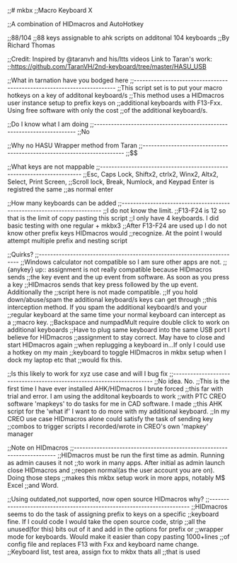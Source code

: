 ;;# mkbx
;;Macro Keyboard X

;;A combination of HIDmacros and AutoHotkey

;;88/104
;;88 keys assignable to ahk scripts on additonal 104 keyboards
;;By Richard Thomas

;;Credit: Inspired by @taranvh and his/ltts videos Link to Taran's work:
;;https://github.com/TaranVH/2nd-keyboard/tree/master/HASU_USB

;;What in tarnation have you bodged here
;;-----------------------------------------------------------------------
;;This script set is to put your macro hotkeys on a key of additonal keyboard/s
;;This method uses a HIDmacros user instance setup to prefix keys on 
;;additional keyboards with F13-Fxx. Using free software with only the cost
;;of the additional keyboard/s. 

;;Do I know what I am doing
;;-----------------------------------------------------------------------
;;No

;;Why no HASU Wrapper method from Taran
;;-----------------------------------------------------------------------
;;$$

;;What keys are not mappable
;;-----------------------------------------------------------------------
;;Esc, Caps Lock, Shiftx2, ctrlx2, Winx2, Altx2, Select, Print Screen, 
;;Scroll lock, Break, Numlock, and Keypad Enter is registred the same
;;as normal enter

;;How many keyboards can be added
;;-----------------------------------------------------------------------
;;I do not know the limit. 
;;F13-F24 is 12 so that is the limit of copy pasting this script
;;I only have 4 keyboards. I did basic testing with one regular + mkbx3
;;After F13-F24 are used up I do not know other prefix keys HIDmacros would
;;recognize. At the point I would attempt multiple prefix and nesting script

;;Quirks?
;;-----------------------------------------------------------------------
;;Windows calculator not compatible so I am sure other apps are not.
;;{anykey} up:: assignment is not really compatible because HIDmacros sends
;;the key event and the up event from software. As soon as you press a key
;;HIDmacros sends that key press followed by the up event. Additionally the
;;script here is not made compatible. 
;;If you hold down/abuse/spam the additional keyboard/s keys can get through
;;this interception method. If you spam the additional keyboard/s and your
;;regular keyboard at the same time your normal keyboard can intercept as a
;;macro key. 
;;Backspace and numpadMult require double click to work on additional keyboards
;;Have to plug same keyboard into the same USB port I believe for HIDmacros 
;;assignment to stay correct. May have to close and start HIDmacros again 
;;when replugging a keyboard in...If only I could use a hotkey on my main
;;keyboard to toggle HIDmacros in mkbx setup when I dock my laptop etc that
;;would fix this.

;;Is this likely to work for xyz use case and will I bug fix
;;-----------------------------------------------------------------------
;;No idea. No.
;;This is the first time I have ever installed AHK/HIDmacros I brute forced
;;this far with trial and error. I am using the additonal keyboards to work
;;with PTC CREO software 'mapkeys' to do tasks for me in CAD software. I made
;;this AHK script for the 'what if' I want to do more with my additional keyboard.
;;In my CREO use case HIDmacros alone could satisfy the task of sending key 
;;combos to trigger scripts I recorded/wrote in CREO's own 'mapkey' manager

;;Note on HIDmacros
;;-----------------------------------------------------------------------
;;HIDmacros must be run the first time as admin. Running as admin causes it not
;;to work in many apps. After initial as admin launch close HIDmacros and
;;reopen normal(as the user account you are on). Doing those steps
;;makes this mkbx setup work in more apps, notably M$ Excel
;;and Word.

;;Using outdated,not supported, now open source HIDmacros why?
;;-----------------------------------------------------------------------
;;HIDmacros seems to do the task of assigning prefix to keys on a specific
;;keyboard fine. If I could code I would take the open source code, strip
;;all the unused(for this) bits out of it and add in the options for prefix or
;;wrapper mode for keyboards. Would make it easier than copy pasting 1000+lines
;;of config file and replaces F13 with Fxx and keyboard name change. 
;;Keyboard list, test area, assign fxx to mkbx thats all 
;;that is used
